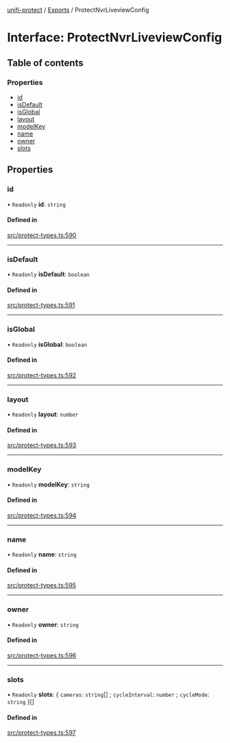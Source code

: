 [unifi-protect](../README.md) / [Exports](../modules.md) / ProtectNvrLiveviewConfig

# Interface: ProtectNvrLiveviewConfig

## Table of contents

### Properties

- [id](ProtectNvrLiveviewConfig.md#id)
- [isDefault](ProtectNvrLiveviewConfig.md#isdefault)
- [isGlobal](ProtectNvrLiveviewConfig.md#isglobal)
- [layout](ProtectNvrLiveviewConfig.md#layout)
- [modelKey](ProtectNvrLiveviewConfig.md#modelkey)
- [name](ProtectNvrLiveviewConfig.md#name)
- [owner](ProtectNvrLiveviewConfig.md#owner)
- [slots](ProtectNvrLiveviewConfig.md#slots)

## Properties

### id

• `Readonly` **id**: `string`

#### Defined in

[src/protect-types.ts:590](https://github.com/hjdhjd/unifi-protect/blob/f89bcca/src/protect-types.ts#L590)

___

### isDefault

• `Readonly` **isDefault**: `boolean`

#### Defined in

[src/protect-types.ts:591](https://github.com/hjdhjd/unifi-protect/blob/f89bcca/src/protect-types.ts#L591)

___

### isGlobal

• `Readonly` **isGlobal**: `boolean`

#### Defined in

[src/protect-types.ts:592](https://github.com/hjdhjd/unifi-protect/blob/f89bcca/src/protect-types.ts#L592)

___

### layout

• `Readonly` **layout**: `number`

#### Defined in

[src/protect-types.ts:593](https://github.com/hjdhjd/unifi-protect/blob/f89bcca/src/protect-types.ts#L593)

___

### modelKey

• `Readonly` **modelKey**: `string`

#### Defined in

[src/protect-types.ts:594](https://github.com/hjdhjd/unifi-protect/blob/f89bcca/src/protect-types.ts#L594)

___

### name

• `Readonly` **name**: `string`

#### Defined in

[src/protect-types.ts:595](https://github.com/hjdhjd/unifi-protect/blob/f89bcca/src/protect-types.ts#L595)

___

### owner

• `Readonly` **owner**: `string`

#### Defined in

[src/protect-types.ts:596](https://github.com/hjdhjd/unifi-protect/blob/f89bcca/src/protect-types.ts#L596)

___

### slots

• `Readonly` **slots**: \{ `cameras`: `string`[] ; `cycleInterval`: `number` ; `cycleMode`: `string`  }[]

#### Defined in

[src/protect-types.ts:597](https://github.com/hjdhjd/unifi-protect/blob/f89bcca/src/protect-types.ts#L597)
